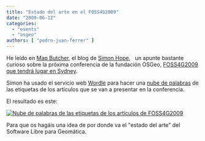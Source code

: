 ```yaml
---
title: "Estado del arte en el FOSS4G2009"
date: "2009-06-12"
categories: 
  - "events"
  - "osgeo"
authors: [ "pedro-juan-ferrer" ]
---
```


He leído en [Map Butcher](http://mapbutcher.com/blog/), el blog de [Simon Hope](http://www.linkedin.com/in/mapbutcher),   un apunte bastante curioso sobre la próxima conferencia de la fundación OSGeo, [FOSS4G2009 que tendrá lugar en Sydney](http://2009.foss4g.org/).

Simon ha usado el servicio web [Wordle](http://www.wordle.net/) para hacer una [nube de palabras](http://geomaticblog.wordpress.com/2008/07/31/2008-07-31-python_nubes_etiquetas_y_geoinformatics/) de las etiquetas de los artículos que se van a presentar en la conferencia.

El resultado es este:

[![Nube de palabras de las etiquetas de los artículos de FOSS4G2009](images/presentationtagwordle1.png "Nube de palabras de las presentaciones de FOSS4G2009")](http://mapbutcher.com/blog/?p=167)

Para que os hagáis una idea de por donde va el "estado del arte" del Software Libre para Geomática.
